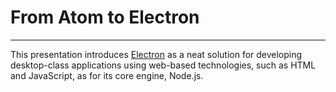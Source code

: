 From Atom to Electron
=====================

---

This presentation introduces [Electron][1] as a neat solution for developing
desktop-class applications using web-based technologies, such as HTML and
JavaScript, as for its core engine, Node.js.

[1]: http://electron.atom.io
